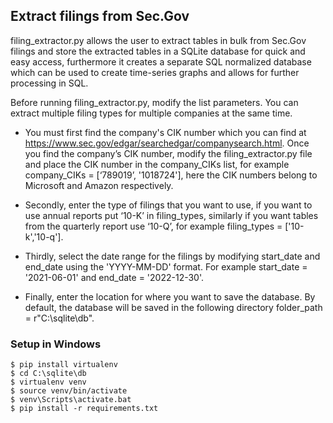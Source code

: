 ## Extract filings from Sec.Gov 

filing_extractor.py allows the user to extract tables in bulk from Sec.Gov filings and store the extracted tables in a SQLite database for quick and easy access, furthermore it creates a separate SQL normalized database which can be used to create time-series graphs and allows for further processing in SQL. 

Before running filing_extractor.py,  modify the list parameters. You can extract multiple filing types for multiple companies at the same time. 

- You must first find the company's CIK number which you can find at https://www.sec.gov/edgar/searchedgar/companysearch.html. Once you find the company’s CIK number, modify the filing_extractor.py file and place the CIK number in the company_CIKs list, for example company_CIKs = [‘789019’, '1018724'],  here the CIK numbers belong to Microsoft and Amazon respectively. 

- Secondly, enter the type of filings that you want to use, if you want to use annual reports  put  ‘10-K’ in filing_types, similarly if you want tables from the quarterly report use ‘10-Q’, for example filing_types = ['10-k','10-q'].

- Thirdly, select the date range for the filings by modifying start_date and end_date using the 'YYYY-MM-DD' format. For example start_date = '2021-06-01' and end_date = '2022-12-30'.
 
- Finally, enter the location for where you want to save the database. By default, the database will be saved in the following directory folder_path = r"C:\sqlite\db".

### Setup in Windows 

    $ pip install virtualenv
    $ cd C:\sqlite\db
    $ virtualenv venv
    $ source venv/bin/activate
    $ venv\Scripts\activate.bat
    $ pip install -r requirements.txt
